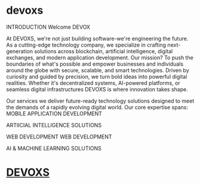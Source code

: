 # devoxs
INTRODUCTION
    Welcome  DEVOX


At DEVOXS, we're not just building software-we're engineering the future. As a cutting-edge technology company, we specialize in crafting next-generation solutions across blockchain, artificial intelligence, digital exchanges, and modern application development. 
Our mission? 
To push the boundaries of what's possible and empower businesses and individuals around the globe with secure, scalable, and smart technologies.
Driven by curiosity and guided by precision, we turn bold ideas into powerful digital realities. Whether it's decentralized systems, AI-powered platforms, or seamless digital infrastructures
DEVOXS is where innovation takes shape.




Our services
we deliver future-ready technology solutions designed to meet the demands of a rapidly evolving digital world. 
Our core expertise spans:
MOBILE APPLICATION DEVELOPMENT









ARTIICIAL INTELLIGENCE SOLUTIONS 




WEB DEVELOPMENT
WEB DEVELOPMENT









AI & MACHINE LEARNING SOLUTIONS



# [DEVOXS](https://wahishan.github.io/DEVOXS/)
